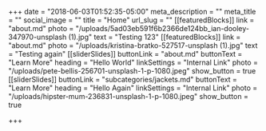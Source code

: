 +++
date = "2018-06-03T01:52:35-05:00"
meta_description = ""
meta_title = ""
social_image = ""
title = "Home"
url_slug = ""
[[featuredBlocks]]
link = "about.md"
photo = "/uploads/5ad03eb591f6b2366de124bb_ian-dooley-347970-unsplash (1).jpg"
text = "Testing 123"
[[featuredBlocks]]
link = "about.md"
photo = "/uploads/kristina-bratko-527517-unsplash (1).jpg"
text = "Testing again"
[[sliderSlides]]
buttonLink = "about.md"
buttonText = "Learn More"
heading = "Hello World"
linkSettings = "Internal Link"
photo = "/uploads/pete-bellis-256701-unsplash-1-p-1080.jpeg"
show_button = true
[[sliderSlides]]
buttonLink = "subcategories/jackets.md"
buttonText = "Learn More"
heading = "Hello Again"
linkSettings = "Internal Link"
photo = "/uploads/hipster-mum-236831-unsplash-1-p-1080.jpeg"
show_button = true

+++
